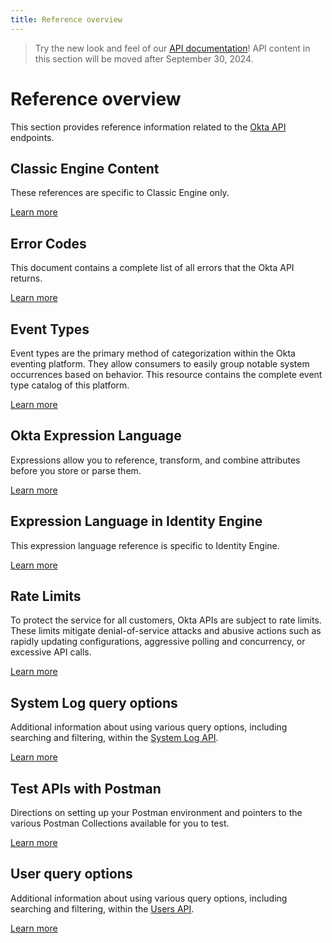 ```yaml
---
title: Reference overview
---
```


> Try the new look and feel of our [API documentation](https://developer.okta.com/docs/api/)! API content in this section will be moved after September 30, 2024.

# Reference overview

This section provides reference information related to the [Okta API](https://developer.okta.com/docs/api/) endpoints.

## Classic Engine Content

These references are specific to Classic Engine only.

[Learn more](/reference/classic-engine/)

## Error Codes

This document contains a complete list of all errors that the Okta API returns.

[Learn more](/docs/reference/error-codes/)

## Event Types

Event types are the primary method of categorization within the Okta eventing platform. They allow consumers to easily group notable system occurrences based on behavior. This resource contains the complete event type catalog of this platform.

[Learn more](/docs/reference/api/event-types/)

## Okta Expression Language

Expressions allow you to reference, transform, and combine attributes before you store or parse them.

[Learn more](/docs/reference/okta-expression-language/)

## Expression Language in Identity Engine

This expression language reference is specific to Identity Engine.

[Learn more](/docs/reference/okta-expression-language-in-identity-engine/)

## Rate Limits

To protect the service for all customers, Okta APIs are subject to rate limits. These limits mitigate denial-of-service attacks and abusive actions such as rapidly updating configurations, aggressive polling and concurrency, or excessive API calls.

[Learn more](/docs/reference/rate-limits/)

## System Log query options

Additional information about using various query options, including searching and filtering, within the [System Log API](https://developer.okta.com/docs/api/openapi/okta-management/management/tag/SystemLog/).

[Learn more](/docs/reference/system-log-query)

## Test APIs with Postman

Directions on setting up your Postman environment and pointers to the various Postman Collections available for you to test.

[Learn more](/docs/reference/rest/)

## User query options

Additional information about using various query options, including searching and filtering, within the [Users API](https://developer.okta.com/docs/api/openapi/okta-management/management/tag/User/).

[Learn more](/docs/reference/user-query/)
